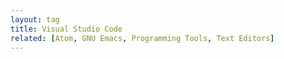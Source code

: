 ```yaml
---
layout: tag
title: Visual Studio Code
related: [Atom, GNU Emacs, Programming Tools, Text Editors]
---
```

